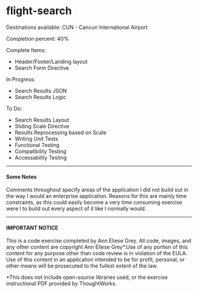 # flight-search

Destinations available: CUN - Cancun International Airport  
  
Completion percent: 40%  
  
Complete Items:  
 -  Header/Footer/Landing layout
 -  Search Form Directive
  
In Progress:
 -  Search Results JSON
 -  Search Results Logic
  
To Do:  
 -  Search Results Layout
 -  Sliding Scale Directive
 -  Results Reprocessing based on Scale
 -  Writing Unit Tests
 -  Functional Testing
 -  Compatibility Testing
 -  Accessability Testing

---  


#### Some Notes
Comments throughout specify areas of the application I did not build out in the way I would an enterprise application. Reasons for this are mainly time constraints, as this could easily become a very time consuming exercise were I to build out every aspect of it like I normally would. 

  
---  

#### IMPORTANT NOTICE
This is a code exercise completed by Ann Eliese Grey. All code, images, and any other content are copyright Ann Eliese Grey*.Use of any portion of this content for any purpose other than code review is in violation of the EULA. Use of this content in an application intended to be for profit, personal, or other means will be prosecuted to the fullest extent of the law.  
  
*This does not include open-source libraries used, or the exercise instructional PDF provided by ThoughtWorks.

